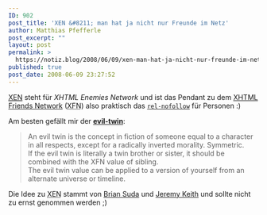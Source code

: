 ```yaml
---
ID: 902
post_title: 'XEN &#8211; man hat ja nicht nur Freunde im Netz'
author: Matthias Pfefferle
post_excerpt: ""
layout: post
permalink: >
  https://notiz.blog/2008/06/09/xen-man-hat-ja-nicht-nur-freunde-im-netz/
published: true
post_date: 2008-06-09 23:27:52
---
```

<!-- wp:paragraph -->
<p><abbr title="XHTML Enemies Network"><a href="http://xen.adactio.com/">XEN</a></abbr> steht für <em>XHTML Enemies Network</em> und ist das Pendant zu dem <a href="http://gmpg.org/xfn/">XHTML Friends Network</a> (<abbr title="XHTML Friends Network">XFN</abbr>) also praktisch das <code><a href="http://microformats.org/wiki/rel-nofollow">rel-nofollow</a></code> für Personen :)</p>
<!-- /wp:paragraph -->

<!-- wp:paragraph -->
<p>Am besten gefällt mir der <strong><a href="http://xen.adactio.com/#evil-twin">evil-twin</a></strong>:</p>
<!-- /wp:paragraph -->

<!-- wp:quote -->
<blockquote class="wp-block-quote">
	<p>An evil twin is the concept in fiction of someone equal to a character in all respects, except for a radically inverted morality. Symmetric.<br/> If the evil twin is literally a twin brother or sister, it should be combined with the XFN value of sibling.<br/> The evil twin value can be applied to a version of yourself from an alternate universe or timeline.</p>
</blockquote>
<!-- /wp:quote -->

<!-- wp:paragraph -->
<p>Die Idee zu <abbr title="XHTML Enemies Network">XEN</abbr> stammt von <a href="http://suda.co.uk">Brian Suda</a> und <a href="http://adactio.com/">Jeremy Keith</a> und sollte nicht zu ernst genommen werden ;)</p>
<!-- /wp:paragraph -->